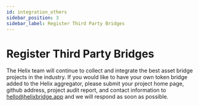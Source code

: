 ```yaml
---
id: integration_others
sidebar_position: 3
sidebar_label: Register Third Party Bridges
---
```


# Register Third Party Bridges

The Helix team will continue to collect and integrate the best asset bridge projects in the industry. If you would like to have your own token bridge added to the Helix aggregator, please submit your project home page, github address, project audit report, and contact information to hello@helixbridge.app and we will respond as soon as possible.
